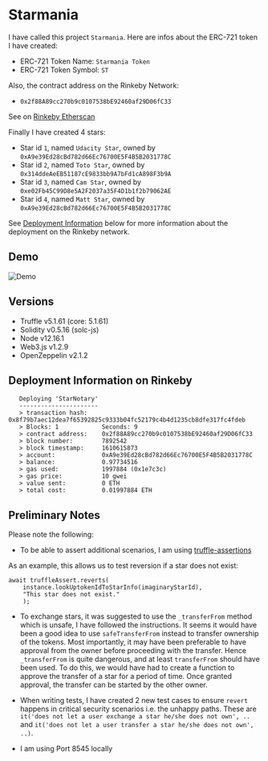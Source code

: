 # Starmania

I have called this project `Starmania`. Here are infos about the ERC-721 token I have created:

- ERC-721 Token Name: `Starmania Token`
- ERC-721 Token Symbol: `ST`

Also, the contract address on the Rinkeby Network:

- `0x2f88A89cc270b9c0107538bE92460af29D06fC33`

See on [Rinkeby Etherscan](https://rinkeby.etherscan.io/address/0x2f88A89cc270b9c0107538bE92460af29D06fC33)

Finally I have created 4 stars:

- Star id `1`, named `Udacity Star`, owned by `0xA9e39Ed28cBd782d66Ec76700E5F4B5B2031778C`
- Star id `2`, named `Toto Star`, owned by `0x314ddeAeEB51187cE9833bb9A7bFd1cA898F3b9A`
- Star id `3`, named `Cam Star`, owned by `0xe02Fb45C99D8e5A2F2037a35F4D1b1f2b79062AE`
- Star id `4`, named `Matt Star`, owned by `0xA9e39Ed28cBd782d66Ec76700E5F4B5B2031778C`

See [Deployment Information](#deployment-information-on-rinkeby) below for more information about the deployment on the Rinkeby network.

## Demo

![Demo](doc/MyFirstDApp.gif)

## Versions

- Truffle v5.1.61 (core: 5.1.61)
- Solidity v0.5.16 (solc-js)
- Node v12.16.1
- Web3.js v1.2.9
- OpenZeppelin v2.1.2

## Deployment Information on Rinkeby

```
   Deploying 'StarNotary'
   ----------------------
   > transaction hash:    0x8f79b7aec12dea7f65392825c9333b04fc52179c4b4d1235cb8dfe317fc4fdeb
   > Blocks: 1            Seconds: 9
   > contract address:    0x2f88A89cc270b9c0107538bE92460af29D06fC33
   > block number:        7892542
   > block timestamp:     1610615873
   > account:             0xA9e39Ed28cBd782d66Ec76700E5F4B5B2031778C
   > balance:             0.97734516
   > gas used:            1997884 (0x1e7c3c)
   > gas price:           10 gwei
   > value sent:          0 ETH
   > total cost:          0.01997884 ETH
```

## Preliminary Notes

Please note the following:

- To be able to assert additional scenarios, I am using [truffle-assertions](https://github.com/rkalis/truffle-assertions)

As an example, this allows us to test reversion if a star does not exist:

```
await truffleAssert.reverts(
    instance.lookUptokenIdToStarInfo(imaginaryStarId),
    "This star does not exist."
    );
```

- To exchange stars, it was suggested to use the `_transferFrom` method which is unsafe, I have followed the instructions. It seems it would have been a good idea to use `safeTransferFrom` instead to transfer ownership of the tokens. Most importantly, it may have been preferable to have approval from the owner before proceeding with the transfer. Hence `_transferFrom` is quite dangerous, and at least `transferFrom` should have been used. To do this, we would have had to create a function to approve the transfer of a star for a period of time. Once granted approval, the transfer can be started by the other owner. 

- When writing tests, I have created 2 new test cases to ensure `revert` happens in critical security scenarios i.e. the unhappy paths. These are `it('does not let a user exchange a star he/she does not own', ..` and `it('does not let a user transfer a star he/she does not own', ..)`.

- I am using Port 8545 locally